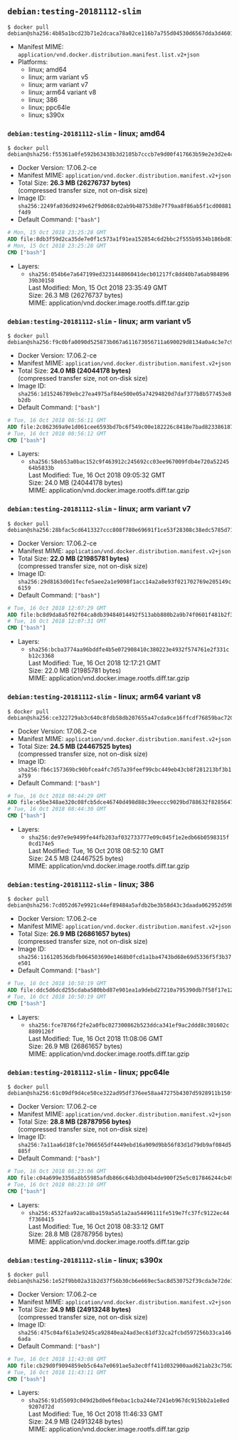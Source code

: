 ## `debian:testing-20181112-slim`

```console
$ docker pull debian@sha256:4b85a1bcd23b71e2dcaca78a02ce116b7a755d04530d6567dda3d4601672418d
```

-	Manifest MIME: `application/vnd.docker.distribution.manifest.list.v2+json`
-	Platforms:
	-	linux; amd64
	-	linux; arm variant v5
	-	linux; arm variant v7
	-	linux; arm64 variant v8
	-	linux; 386
	-	linux; ppc64le
	-	linux; s390x

### `debian:testing-20181112-slim` - linux; amd64

```console
$ docker pull debian@sha256:f55361a0fe592b63438b3d2105b7cccb7e9d00f417663b59e2e3d2e4c5dc4e90
```

-	Docker Version: 17.06.2-ce
-	Manifest MIME: `application/vnd.docker.distribution.manifest.v2+json`
-	Total Size: **26.3 MB (26276737 bytes)**  
	(compressed transfer size, not on-disk size)
-	Image ID: `sha256:2249fa036d9249e62f9d068c02ab9b48753d8e7f79aa8f86ab5f1cd00881f4d9`
-	Default Command: `["bash"]`

```dockerfile
# Mon, 15 Oct 2018 23:25:28 GMT
ADD file:8db3f59d2ca35de7e0f1c573a1f91ea152854c6d2bbc2f555b9534b186bd815f in / 
# Mon, 15 Oct 2018 23:25:28 GMT
CMD ["bash"]
```

-	Layers:
	-	`sha256:054b6e7a647199ed323144806041decb01217fc8dd40b7a6ab98489639b30158`  
		Last Modified: Mon, 15 Oct 2018 23:35:49 GMT  
		Size: 26.3 MB (26276737 bytes)  
		MIME: application/vnd.docker.image.rootfs.diff.tar.gzip

### `debian:testing-20181112-slim` - linux; arm variant v5

```console
$ docker pull debian@sha256:f9c0bfa0090d525873b067a611673056711a690029d8134a0a4c3e7c92ab255b
```

-	Docker Version: 17.06.2-ce
-	Manifest MIME: `application/vnd.docker.distribution.manifest.v2+json`
-	Total Size: **24.0 MB (24044178 bytes)**  
	(compressed transfer size, not on-disk size)
-	Image ID: `sha256:1d15246789ebc27ea4975af84e500e05a74294820d7daf377b8b577453e8b2db`
-	Default Command: `["bash"]`

```dockerfile
# Tue, 16 Oct 2018 08:56:11 GMT
ADD file:2c862369a9e1d061cee6593bd7bc6f549c00e182226c8418e7bad82338618749 in / 
# Tue, 16 Oct 2018 08:56:12 GMT
CMD ["bash"]
```

-	Layers:
	-	`sha256:58eb53a0bac152c9f463912c245692cc03ee967009fdb4e720a5224564b5833b`  
		Last Modified: Tue, 16 Oct 2018 09:05:32 GMT  
		Size: 24.0 MB (24044178 bytes)  
		MIME: application/vnd.docker.image.rootfs.diff.tar.gzip

### `debian:testing-20181112-slim` - linux; arm variant v7

```console
$ docker pull debian@sha256:28bfac5cd6413327ccc808f780e69691f1ce53f28308c38edc5785d7177991f3
```

-	Docker Version: 17.06.2-ce
-	Manifest MIME: `application/vnd.docker.distribution.manifest.v2+json`
-	Total Size: **22.0 MB (21985781 bytes)**  
	(compressed transfer size, not on-disk size)
-	Image ID: `sha256:29d8163d0d1fecfe5aee2a1e9098f1acc14a2a8e93f021702769e205149c6159`
-	Default Command: `["bash"]`

```dockerfile
# Tue, 16 Oct 2018 12:07:29 GMT
ADD file:bc8d9da8a5f02f04ca8db39484014492f513abb880b2a9b74f0601f481b2f351 in / 
# Tue, 16 Oct 2018 12:07:31 GMT
CMD ["bash"]
```

-	Layers:
	-	`sha256:bcba3774aa96bddfe4b5e072908410c380223e4932f574761e2f331cb12c3368`  
		Last Modified: Tue, 16 Oct 2018 12:17:21 GMT  
		Size: 22.0 MB (21985781 bytes)  
		MIME: application/vnd.docker.image.rootfs.diff.tar.gzip

### `debian:testing-20181112-slim` - linux; arm64 variant v8

```console
$ docker pull debian@sha256:ce322729ab3c640c8fdb58db207655a47cda9ce16ffcdf76859bac72026a6c9b
```

-	Docker Version: 17.06.2-ce
-	Manifest MIME: `application/vnd.docker.distribution.manifest.v2+json`
-	Total Size: **24.5 MB (24467525 bytes)**  
	(compressed transfer size, not on-disk size)
-	Image ID: `sha256:fb6c157369bc90bfcea4fc7d57a39feef99cbc449eb43cb8f281213bf3b1a759`
-	Default Command: `["bash"]`

```dockerfile
# Tue, 16 Oct 2018 08:44:29 GMT
ADD file:e5be348ae320c08fcb5dce46740d498d88c39eeccc9029bd788632f8285647be in / 
# Tue, 16 Oct 2018 08:44:30 GMT
CMD ["bash"]
```

-	Layers:
	-	`sha256:de97e9e9499fe44fb203af032733777e09c045f1e2edb66b0598315f0cd174e5`  
		Last Modified: Tue, 16 Oct 2018 08:52:10 GMT  
		Size: 24.5 MB (24467525 bytes)  
		MIME: application/vnd.docker.image.rootfs.diff.tar.gzip

### `debian:testing-20181112-slim` - linux; 386

```console
$ docker pull debian@sha256:7cd052d67e9921c44ef89484a5afdb2be3b58d43c3daada062952d59bd6dbfd9
```

-	Docker Version: 17.06.2-ce
-	Manifest MIME: `application/vnd.docker.distribution.manifest.v2+json`
-	Total Size: **26.9 MB (26861657 bytes)**  
	(compressed transfer size, not on-disk size)
-	Image ID: `sha256:116120536dbfb064503690e1468b0fcd1a1ba4743bd68e69d5336f5f3b37e501`
-	Default Command: `["bash"]`

```dockerfile
# Tue, 16 Oct 2018 10:50:19 GMT
ADD file:ddc5d6dcd255cdaba580bbd87e901ea1a9debd27210a795390db7f58f17e12d0 in / 
# Tue, 16 Oct 2018 10:50:19 GMT
CMD ["bash"]
```

-	Layers:
	-	`sha256:fce78766f2fe2a0fbc027300862b523ddca341ef9ac2ddd8c301602c8809126f`  
		Last Modified: Tue, 16 Oct 2018 11:08:06 GMT  
		Size: 26.9 MB (26861657 bytes)  
		MIME: application/vnd.docker.image.rootfs.diff.tar.gzip

### `debian:testing-20181112-slim` - linux; ppc64le

```console
$ docker pull debian@sha256:61c09df9d4ce50ce322ad95df376ee58aa47275b4307d5928911b150f45c176a
```

-	Docker Version: 17.06.2-ce
-	Manifest MIME: `application/vnd.docker.distribution.manifest.v2+json`
-	Total Size: **28.8 MB (28787956 bytes)**  
	(compressed transfer size, not on-disk size)
-	Image ID: `sha256:7a11aa6d18fc1e7066565df4449ebd16a909d9bb56f83d1d79db9af084d5885f`
-	Default Command: `["bash"]`

```dockerfile
# Tue, 16 Oct 2018 08:23:06 GMT
ADD file:c04a699e3356a8b55985afdb866c64b3db04b4de900f25e5c017846244cb499a in / 
# Tue, 16 Oct 2018 08:23:10 GMT
CMD ["bash"]
```

-	Layers:
	-	`sha256:4532faa92aca8ba159a5a51a2aa54496111fe519e7fc37fc9122ec44f7360415`  
		Last Modified: Tue, 16 Oct 2018 08:33:12 GMT  
		Size: 28.8 MB (28787956 bytes)  
		MIME: application/vnd.docker.image.rootfs.diff.tar.gzip

### `debian:testing-20181112-slim` - linux; s390x

```console
$ docker pull debian@sha256:1e52f9bb02a31b2d37f56b30cb6e669ec5ac8d530752f39cda3e72de195d6ad2
```

-	Docker Version: 17.06.2-ce
-	Manifest MIME: `application/vnd.docker.distribution.manifest.v2+json`
-	Total Size: **24.9 MB (24913248 bytes)**  
	(compressed transfer size, not on-disk size)
-	Image ID: `sha256:475c04af61a3e9245ca92840ea24ad3ec61df32ca2fcbd597256b33ca1466ada`
-	Default Command: `["bash"]`

```dockerfile
# Tue, 16 Oct 2018 11:43:08 GMT
ADD file:cb29d0f9094859eb5c64a7e0691ae5a3ec0ff411d032900aad621ab23c75027f in / 
# Tue, 16 Oct 2018 11:43:11 GMT
CMD ["bash"]
```

-	Layers:
	-	`sha256:91d55093c049d2bd0e6f0ebac1cba244e7241eb967dc915bb2a1e8ed9207d72d`  
		Last Modified: Tue, 16 Oct 2018 11:46:33 GMT  
		Size: 24.9 MB (24913248 bytes)  
		MIME: application/vnd.docker.image.rootfs.diff.tar.gzip
